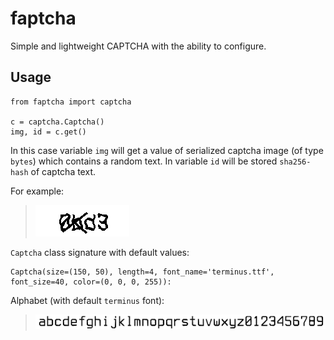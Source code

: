# faptcha

Simple and lightweight CAPTCHA with the ability to configure.

## Usage

```
from faptcha import captcha

c = captcha.Captcha()
img, id = c.get()
```

In this case variable `img` will get a value of serialized captcha 
image (of type `bytes`) which contains a random text. In variable 
`id` will be stored `sha256-hash` of captcha text.

For example:

>![faptcha](https://raw.githubusercontent.com/nogaems/faptcha/master/default_sample.png)

`Captcha` class signature with default values:

```
Captcha(size=(150, 50), length=4, font_name='terminus.ttf', font_size=40, color=(0, 0, 0, 255)):
```

Alphabet (with default `terminus` font):

>![faptcha](https://raw.githubusercontent.com/nogaems/faptcha/master/alphabet.png)


